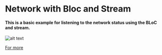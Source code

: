 # Network with Bloc and Stream

#### This is a basic example for listening to the network status using the BLoC and stream.

![alt text](https://miro.medium.com/max/360/1*whW7xPPBn12s4kLQz_RYIg.gif)

[For more](https://medium.com/@burcus/flutter-bloc-pattern-ve-stream-kullanarak-anl%C4%B1k-network-durumunu-dinleme-d5bd458b683a)
